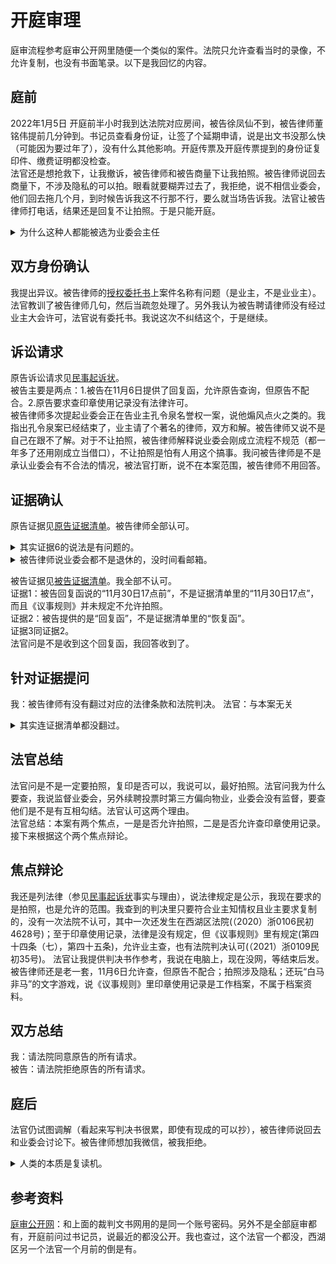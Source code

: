 # 开庭审理
庭审流程参考庭审公开网里随便一个类似的案件。法院只允许查看当时的录像，不允许复制，也没有书面笔录。以下是我回忆的内容。  
## 庭前
2022年1月5日 开庭前半小时我到达法院对应房间，被告徐凤仙不到，被告律师董铭伟提前几分钟到。书记员查看身份证，让签了个延期申请，说是出文书没那么快（可能因为要过年了），没有什么其他影响。开庭传票及开庭传票提到的身份证复印件、缴费证明都没检查。  
法官还是想抢救下，让我撤诉，被告律师和被告商量下让我拍照。被告律师说回去商量下，不涉及隐私的可以拍。眼看就要糊弄过去了，我拒绝，说不相信业委会，他们回去拖几个月，到时候告诉我这不行那不行，要么就当场告诉我。法官让被告律师打电话，结果还是回复不让拍照。于是只能开庭。
<details>
<summary>为什么这种人都能被选为业委会主任</summary>续聘时业主提出物业费违约金2%每天不合理，徐凤仙回答“为什么要给物业这2%的机会呢？&#x1F92D;&#x1F92D;到点就交物业费不就完事了吗？我不会给物业这2%的机会的&#x1F601;&#x1F601;”。这种简单的案子还请律师，自己还不到场。反正花的是业主的钱，不心疼。
</details>

## 双方身份确认
我提出异议。被告律师的[授权委托书](https://github.com/nozominull/zidieyuanzhiqingquan/blob/main/%E5%BA%AD%E5%AE%A1%E8%B5%84%E6%96%99/%E8%A2%AB%E5%91%8A%E6%8E%88%E6%9D%83%E5%A7%94%E6%89%98%E4%B9%A6.pdf)上案件名称有问题（是业主，不是业业主）。法官教训了被告律师几句，然后当疏忽处理了。另外我认为被告聘请律师没有经过业主大会许可，法官说有委托书。我说这次不纠结这个，于是继续。

## 诉讼请求
原告诉讼请求见[民事起诉状](https://github.com/nozominull/zidieyuanzhiqingquan/blob/main/%E5%BA%AD%E5%AE%A1%E8%B5%84%E6%96%99/%E6%B0%91%E4%BA%8B%E8%B5%B7%E8%AF%89%E7%8A%B6.pdf)。  
被告主要是两点：1.被告在11月6日提供了回复函，允许原告查询，但原告不配合。2.原告要求查印章使用记录没有法律许可。  
被告律师多次提起业委会正在告业主孔令泉名誉权一案，说他煽风点火之类的。我指出孔令泉案已经结束了，业主请了个著名的律师，双方和解。被告律师又说不是自己在跟不了解。对于不让拍照，被告律师解释说业委会刚成立流程不规范（都一年多了还用刚成立当借口），不让拍照是怕有人用这个搞事。我问被告律师是不是承认业委会有不合法的情况，被法官打断，说不在本案范围，被告律师不用回答。  


## 证据确认
原告证据见[原告证据清单](https://github.com/nozominull/zidieyuanzhiqingquan/blob/main/%E5%BA%AD%E5%AE%A1%E8%B5%84%E6%96%99/%E5%8E%9F%E5%91%8A%E8%AF%81%E6%8D%AE%E6%B8%85%E5%8D%95.pdf)。被告律师全部认可。
<details>
<summary>其实证据6的说法是有问题的。</summary>
乔冰冰应该看过我的邮件，但不敢回或不想回；徐凤仙则可能根本没登过邮箱，我甚至怀疑她不会用电脑。
</details>
<details>
<summary>被告律师说业委会都不是退休的，没时间看邮箱。</summary>
被告律师在说谎，业委会主任徐凤仙就是退休的。只不过她整天忙着在浙大搞义务劳动，自己小区都不管。
</details>

被告证据见[被告证据清单](https://github.com/nozominull/zidieyuanzhiqingquan/blob/main/%E5%BA%AD%E5%AE%A1%E8%B5%84%E6%96%99/%E8%A2%AB%E5%91%8A%E8%AF%81%E6%8D%AE%E6%B8%85%E5%8D%95.pdf)。我全部不认可。  
证据1：被告回复函说的“11月30日17点前”，不是证据清单里的“11月30日17点”，而且《议事规则》并未规定不允许拍照。  
证据2：被告提供的是“回复函”，不是证据清单里的“恢复函”。  
证据3同证据2。  
法官问是不是收到这个回复函，我回答收到了。  

## 针对证据提问
我：被告律师有没有翻过对应的法律条款和法院判决。
法官：与本案无关

<details>
<summary>其实连证据清单都没翻过。</summary>
我提到《议事规则》允许查印章使用记录时被告律师（和法官）都在翻证据清单（原告证据清单5）。我质疑被告律师有没有提前做好功课，被法官打断。
</details>

## 法官总结
法官问是不是一定要拍照，复印是否可以，我说可以，最好拍照。法官问我为什么要查，我说监督业委会，另外续聘投票时第三方偏向物业，业委会没有监督，要查他们是不是有互相勾结。法官认可这两个理由。  
法官总结：本案有两个焦点，一是是否允许拍照，二是是否允许查印章使用记录。接下来根据这个两个焦点辩论。

## 焦点辩论
我还是列法律（参见[民事起诉状](https://github.com/nozominull/zidieyuanzhiqingquan/blob/main/%E5%BA%AD%E5%AE%A1%E8%B5%84%E6%96%99/%E6%B0%91%E4%BA%8B%E8%B5%B7%E8%AF%89%E7%8A%B6.pdf)事实与理由），说法律规定是公示，我现在要求的是拍照，也是允许的范围。我查到的判决里只要符合业主知情权且业主要求复制的，没有一次法院不认可，其中一次还发生在西湖区法院(（2020）浙0106民初4628号)；至于印章使用记录，法律是没有规定，但《议事规则》里有规定(第四十四条（七），第四十五条)，允许业主查，也有法院判决认可(（2021）浙0109民初35号)。 法官让我提供判决书作参考，我说在电脑上，现在没网，等结束后发。 
被告律师还是老一套，11月6日允许查，但原告不配合；拍照涉及隐私；还玩“白马非马”的文字游戏，说《议事规则》里印章使用记录是工作档案，不属于档案资料。

## 双方总结
我：请法院同意原告的所有请求。  
被告：请法院拒绝原告的所有请求。  

## 庭后
法官仍试图调解（看起来写判决书很累，即使有现成的可以抄），被告律师说回去和业委会讨论下。被告律师想加我微信，被我拒绝。

<details>
<summary>人类的本质是复读机。</summary>

有兴趣可以查下[案例目录](https://github.com/nozominull/zidieyuanzhiqingquan/blob/main/%E5%BA%AD%E5%AE%A1%E8%B5%84%E6%96%99/%E6%A1%88%E4%BE%8B%E7%9B%AE%E5%BD%95.pdf)的提到的3个案件（（2017）浙0109民初17536号，（2017）浙0109民初17546号，（2017）浙0109民初17552号），3个判决书除了原告名字其他完全相同。
</details>

## 参考资料
[庭审公开网](http://tingshen.court.gov.cn/)：和上面的裁判文书网用的是同一个账号密码。另外不是全部庭审都有，开庭前问过书记员，说最近的都没公开。我也查过，这个法官一个都没，西湖区另一个法官一个月前的倒是有。